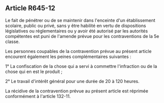 Article R645-12
----
Le fait de pénétrer ou de se maintenir dans l'enceinte d'un établissement
scolaire, public ou privé, sans y être habilité en vertu de dispositions
législatives ou réglementaires ou y avoir été autorisé par les autorités
compétentes est puni de l'amende prévue pour les contraventions de la 5e classe.

Les personnes coupables de la contravention prévue au présent article encourent
également les peines complémentaires suivantes :

1° La confiscation de la chose qui a servi à commettre l'infraction ou de la
chose qui en est le produit ;

2° Le travail d'intérêt général pour une durée de 20 à 120 heures.

La récidive de la contravention prévue au présent article est réprimée
conformément à l'article 132-11.
